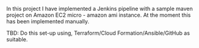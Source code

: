 In this project I have implemented a Jenkins pipeline with a sample maven project on Amazon EC2 micro - amazon ami instance. At the moment this has been implemented manually.

TBD: Do this set-up using, Terraform/Cloud Formation/Ansible/GitHub as suitable.
